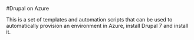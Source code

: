 #Drupal on Azure

This is a set of templates and automation scripts that can be used to automatically provision an environment in Azure, install Drupal 7 and install it.